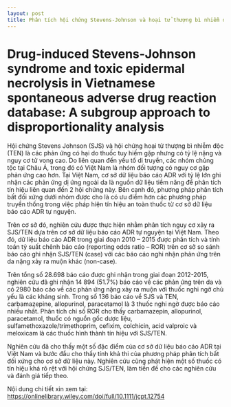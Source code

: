 ```yaml
---
layout: post
title: Phân tích hội chứng Stevens-Johnson và hoại tử thượng bì nhiễm độc trong cơ sở dữ liệu báo cáo ADR tự nguyện tại Việt Nam dựa trên phân tích bất đối xứng dưới nhóm 
---
```


# Drug‐induced Stevens‐Johnson syndrome and toxic epidermal necrolysis in Vietnamese spontaneous adverse drug reaction database: A subgroup approach to disproportionality analysis


 

Hội chứng Stevens Johnson (SJS) và hội chứng hoại tử thượng bì nhiễm độc (TEN) là các phản ứng có hại do thuốc tuy hiếm gặp nhưng có tỷ lệ nặng và nguy cơ tử vong cao. Do liên quan đến yếu tố di truyền, các nhóm chủng tộc tại Châu Á, trong đó có Việt Nam là nhóm đối tượng có nguy cơ gặp phản ứng cao hơn. Tại Việt Nam, cơ sở dữ liệu báo cáo ADR với tỷ lệ lớn ghi nhận các phản ứng dị ứng ngoài da là nguồn dữ liệu tiềm năng để phân tích tín hiệu liên quan đến 2 hội chứng này. Bên cạnh đó, phương pháp phân tích bất đối xứng dưới nhóm được cho là có ưu điểm hơn các phương pháp truyền thống trong việc pháp hiện tín hiệu an toàn thuốc từ cơ sở dữ liệu báo cáo ADR tự nguyện.

 

Trên cơ sở đó, nghiên cứu được thực hiện nhằm phân tích nguy cơ xảy ra SJS/TEN dựa trên cơ sở dữ liệu báo cáo ADR tự  nguyện tại Việt Nam. Theo đó, dữ liệu báo cáo ADR trong giai đoạn 2010 – 2015 được phân tích và tính toán tỷ suất chênh báo cáo (reporting odds ratio – ROR) trên cơ sở so sánh báo cáo ghi nhận SJS/TEN (case) với các báo cáo nghi nhận phản ứng trên da nặng xảy ra muộn khác (non-case).

 

Trên tổng số 28.698 báo cáo được ghi nhận trong giai đoạn 2012-2015, nghiên cứu đã ghi nhận 14 894 (51.7%) báo cáo về các phản ứng trên da và có 2980 báo cáo về các phản ứng nặng xảy ra muộn với thuốc nghi ngờ chủ yếu là các kháng sinh. Trong số 136 báo cáo về SJS và TEN,  carbamazepine, allopurinol, paracetamol là 3 thuốc nghi ngờ được báo cáo nhiều nhất. Phân tích chỉ số ROR cho thấy carbamazepin, allopurinol, paracetamol, thuốc có nguồn gốc dược liệu, sulfamethoxazole/trimethoprim, cefixim, colchicin, acid valproic và meloxicam là các thuốc hình thành tín hiệu với SJS/TEN.

 

Nghiên cứu đã cho thấy một số đặc điểm của cơ sở dữ liệu báo cáo ADR tại Việt Nam và bước đầu cho thấy tính khả thi của phương pháp phân tích bất đối xứng cho cơ sở dữ liệu này. Nghiên cứu cũng phát hiện một số thuốc có tín hiệu khá rõ rệt với hội chứng SJS/TEN, làm tiền đề cho các nghiên cứu và đánh giá tiếp theo.

 

Nội dung chi tiết xin xem tại: https://onlinelibrary.wiley.com/doi/full/10.1111/jcpt.12754